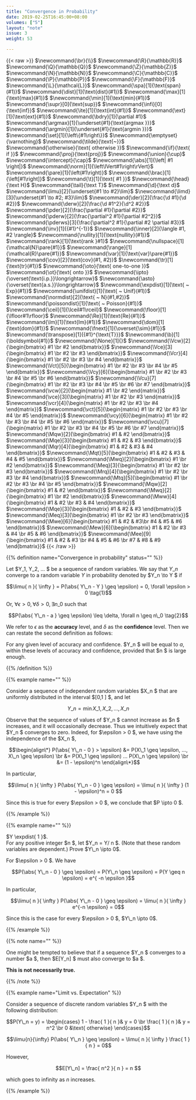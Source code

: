 ```yaml
---
title: "Convergence in Probability"
date: 2019-02-25T16:45:00+08:00
volumes: ["5"]
layout: "note"
issue: 3
weight: 53

---
```


<!--more-->

<div class="latex-macros">
  {{< raw >}}
    $\newcommand{\br}{\\}$
    $\newcommand{\R}{\mathbb{R}}$
    $\newcommand{\Q}{\mathbb{Q}}$
    $\newcommand{\Z}{\mathbb{Z}}$
    $\newcommand{\N}{\mathbb{N}}$
    $\newcommand{\C}{\mathbb{C}}$
    $\newcommand{\P}{\mathbb{P}}$
    $\newcommand{\F}{\mathbb{F}}$
    $\newcommand{\L}{\mathcal{L}}$
    $\newcommand{\spa}[1]{\text{span}(#1)}$
    $\newcommand{\dist}[1]{\text{dist}(#1)}$
    $\newcommand{\max}[1]{\text{max}(#1)}$
    $\newcommand{\min}[1]{\text{min}(#1)}$
    $\newcommand{\supr}[0]{\text{sup}}$
    $\newcommand{\infi}[0]{\text{inf}}$
    $\newcommand{\ite}[1]{\text{int}(#1)}$
    $\newcommand{\ext}[1]{\text{ext}(#1)}$
    $\newcommand{\bdry}[1]{\partial #1}$
    $\newcommand{\argmax}[1]{\underset{#1}{\text{argmax }}}$
    $\newcommand{\argmin}[1]{\underset{#1}{\text{argmin }}}$
    $\newcommand{\set}[1]{\left\{#1\right\}}$
    $\newcommand{\emptyset}{\varnothing}$
    $\newcommand{\tilde}{\text{~}}$
    $\newcommand{\otherwise}{\text{ otherwise }}$
    $\newcommand{\if}{\text{ if }}$
    $\newcommand{\proj}{\text{proj}}$
    $\newcommand{\union}{\cup}$
    $\newcommand{\intercept}{\cap}$
    $\newcommand{\abs}[1]{\left| #1 \right|}$
    $\newcommand{\norm}[1]{\left\lVert#1\right\rVert}$
    $\newcommand{\pare}[1]{\left(#1\right)}$
    $\newcommand{\brac}[1]{\left[#1\right]}$
    $\newcommand{\t}[1]{\text{ #1 }}$
    $\newcommand{\head}{\text H}$
    $\newcommand{\tail}{\text T}$
    $\newcommand{\d}{\text d}$
    $\newcommand{\limu}[2]{\underset{#1 \to #2}\lim}$
    $\newcommand{\limd}[3]{\underset{#1 \to #2; #3}\lim}$
    $\newcommand{\der}[2]{\frac{\d #1}{\d #2}}$
    $\newcommand{\derw}[2]{\frac{\d #1^2}{\d^2 #2}}$
    $\newcommand{\pder}[2]{\frac{\partial #1}{\partial #2}}$
    $\newcommand{\pderw}[2]{\frac{\partial^2 #1}{\partial #2^2}}$
    $\newcommand{\pderws}[3]{\frac{\partial^2 #1}{\partial #2 \partial #3}}$
    $\newcommand{\inv}[1]{{#1}^{-1}}$
    $\newcommand{\inner}[2]{\langle #1, #2 \rangle}$
    $\newcommand{\nullity}[1]{\text{nullity}(#1)}$
    $\newcommand{\rank}[1]{\text{rank }#1}$
    $\newcommand{\nullspace}[1]{\mathcal{N}\pare{#1}}$
    $\newcommand{\range}[1]{\mathcal{R}\pare{#1}}$
    $\newcommand{\var}[1]{\text{var}\pare{#1}}$
    $\newcommand{\cov}[2]{\text{cov}(#1, #2)}$
    $\newcommand{\tr}[1]{\text{tr}(#1)}$
    $\newcommand{\oto}{\text{ one-to-one }}$
    $\newcommand{\ot}{\text{ onto }}$
    $\newcommand{\ipto}{\overset{\text{i.p.}}\longrightarrow}$
    $\newcommand{\asto}{\overset{\text{a.s.}}\longrightarrow}$
    $\newcommand{\expdist}[1]{\text{ ~ Exp}(#1)}$
    $\newcommand{\unifdist}[1]{\text{ ~ Unif}(#1)}$
    $\newcommand{\normdist}[2]{\text{ ~ N}(#1,#2)}$
    $\newcommand{\poissondist}[1]{\text{ ~ Poisson}(#1)}$
    $\newcommand{\ceil}[1]{\lceil#1\rceil}$
    $\newcommand{\floor}[1]{\lfloor#1\rfloor}$
    $\newcommand{\Re}[1]{\text{Re}(#1)}$
    $\newcommand{\Im}[1]{\text{Im}(#1)}$
    $\newcommand{\dom}[1]{\text{dom}(#1)}$
    $\newcommand{\fnext}[1]{\overset{\sim}{#1}}$
    $\newcommand{\transpose}[1]{{#1}^{\text{T}}}$
    $\newcommand{\b}[1]{\boldsymbol{#1}}$
    $\newcommand{\None}[1]{}$
    $\newcommand{\Vcw}[2]{\begin{bmatrix} #1 \br #2 \end{bmatrix}}$
    $\newcommand{\Vce}[3]{\begin{bmatrix} #1 \br #2 \br #3 \end{bmatrix}}$
    $\newcommand{\Vcr}[4]{\begin{bmatrix} #1 \br #2 \br #3 \br #4 \end{bmatrix}}$
    $\newcommand{\Vct}[5]{\begin{bmatrix} #1 \br #2 \br #3 \br #4 \br #5 \end{bmatrix}}$
    $\newcommand{\Vcy}[6]{\begin{bmatrix} #1 \br #2 \br #3 \br #4 \br #5 \br #6 \end{bmatrix}}$
    $\newcommand{\Vcu}[7]{\begin{bmatrix} #1 \br #2 \br #3 \br #4 \br #5 \br #6 \br #7 \end{bmatrix}}$
    $\newcommand{\vcw}[2]{\begin{matrix} #1 \br #2 \end{matrix}}$
    $\newcommand{\vce}[3]{\begin{matrix} #1 \br #2 \br #3 \end{matrix}}$
    $\newcommand{\vcr}[4]{\begin{matrix} #1 \br #2 \br #3 \br #4 \end{matrix}}$
    $\newcommand{\vct}[5]{\begin{matrix} #1 \br #2 \br #3 \br #4 \br #5 \end{matrix}}$
    $\newcommand{\vcy}[6]{\begin{matrix} #1 \br #2 \br #3 \br #4 \br #5 \br #6 \end{matrix}}$
    $\newcommand{\vcu}[7]{\begin{matrix} #1 \br #2 \br #3 \br #4 \br #5 \br #6 \br #7 \end{matrix}}$
    $\newcommand{\Mqw}[2]{\begin{bmatrix} #1 & #2 \end{bmatrix}}$
    $\newcommand{\Mqe}[3]{\begin{bmatrix} #1 & #2 & #3 \end{bmatrix}}$
    $\newcommand{\Mqr}[4]{\begin{bmatrix} #1 & #2 & #3 & #4 \end{bmatrix}}$
    $\newcommand{\Mqt}[5]{\begin{bmatrix} #1 & #2 & #3 & #4 & #5 \end{bmatrix}}$
    $\newcommand{\Mwq}[2]{\begin{bmatrix} #1 \br #2 \end{bmatrix}}$
    $\newcommand{\Meq}[3]{\begin{bmatrix} #1 \br #2 \br #3 \end{bmatrix}}$
    $\newcommand{\Mrq}[4]{\begin{bmatrix} #1 \br #2 \br #3 \br #4 \end{bmatrix}}$
    $\newcommand{\Mtq}[5]{\begin{bmatrix} #1 \br #2 \br #3 \br #4 \br #5 \end{bmatrix}}$
    $\newcommand{\Mqw}[2]{\begin{bmatrix} #1 & #2 \end{bmatrix}}$
    $\newcommand{\Mwq}[2]{\begin{bmatrix} #1 \br #2 \end{bmatrix}}$
    $\newcommand{\Mww}[4]{\begin{bmatrix} #1 & #2 \br #3 & #4 \end{bmatrix}}$
    $\newcommand{\Mqe}[3]{\begin{bmatrix} #1 & #2 & #3 \end{bmatrix}}$
    $\newcommand{\Meq}[3]{\begin{bmatrix} #1 \br #2 \br #3 \end{bmatrix}}$
    $\newcommand{\Mwe}[6]{\begin{bmatrix} #1 & #2 & #3\br #4 & #5 & #6 \end{bmatrix}}$
    $\newcommand{\Mew}[6]{\begin{bmatrix} #1 & #2 \br #3 & #4 \br #5 & #6 \end{bmatrix}}$
    $\newcommand{\Mee}[9]{\begin{bmatrix} #1 & #2 & #3 \br #4 & #5 & #6 \br #7 & #8 & #9 \end{bmatrix}}$
  {{< /raw >}}
</div>

{{% definition name="Convergence in probability" status="" %}}

Let $Y\_1, Y\_2, ... $ be a sequence of random variables. We say that $Y\_n$ converge to a random variable $Y$ in probability denoted by $Y\_n \to Y $ if

$$\limu{ n }{ \infty } = P(\abs{ Y\_n - Y } \geq \epsilon) = 0, \forall \epsilon > 0 \tag{1}$$

Or, $\forall \epsilon > 0, \forall \delta > 0, \exists n\_0$ such that

$$P(\abs{ Y\_n - a } \geq \epsilon) \leq \delta, \forall n \geq n\_0 \tag{2}$$

We refer to $\epsilon$ as the **accuracy** level, and $\delta$ as the **confidence** level. Then we can restate the second definition as follows:

For any given level of accuracy and confidence. $Y\_n $ will be equal to $a$,
within these levels of accuracy and confidence, provided that $n $ is large enough.

{{% /definition %}}

{{% example name="" %}}

Consider a sequence of independent random variables $X\_n $ that are uniformly
distributed in the interval $[0,1 ] $, and let 

$$Y\_n = \min{ X\_1, X\_2, ..., X\_n } $$

Observe that the sequence of values of $Y\_n $ cannot increase as $n $ increases, and it will occasionally decrease. Thus we intuitively expect that $Y\_n $ converges to zero. Indeed, for $\epsilon > 0 $, we have using the independence of the $X\_n $,

$$\begin{align\*}
P(\abs{ Y\_n - 0 } > \epsilon) &= P(X\_1 \geq \epsilon, ..., X\_n \geq \epsilon) \br
&= P(X\_1 \geq \epsilon) ... P(X\_n \geq \epsilon) \br
&= (1 - \epsilon)^n
\end{align\*}$$

In particular,

$$\limu{ n }{ \infty } P(\abs{ Y\_n - 0 } \geq \epsilon) = \limu{ n }{ \infty } (1 - \epsilon)^n = 0 $$

Since this is true for every $\epsilon > 0 $, we conclude that $P \ipto 0 $.

{{% /example %}}

{{% example name="" %}}

$Y \expdist{ 1 }$. <br>
For any positive integer $n $, let $Y\_n = Y/ n $. (Note that these random variables are dependent.) Prove $Y\_n \ipto 0$.

For $\epsilon > 0 $. We have

$$P(\abs{ Y\_n - 0 } \geq \epsilon) = P(Y\_n \geq \epsilon) = P(Y \geq n \epsilon) = e^{ -n \epsilon }$$

In particular,

$$\limu{ n }{ \infty } P(\abs{ Y\_n - 0 } \geq \epsilon) = \limu{ n }{ \infty } e^{-n \epsilon} = 0$$

Since this is the case for every $\epsilon > 0 $, $Y\_n \ipto 0$.

{{% /example %}}

{{% note name="" %}}

One might be tempted to believe that if a sequence $Y\_n $ converges to a
number $a $, then $E[Y\_n] $ must also converge to $a $. 

**This is not necessarily true.**

{{% /note %}}

{{% example name="Limit vs. Expectation" %}}

Consider a sequence of discrete random variables $Y\_n $ with the following
distribution:

$$P(Y\_n = y) = \begin{cases}
1 - \frac{ 1 }{ n }& y = 0 \br
\frac{ 1 }{ n }& y = n^2 \br
0 &\text{ otherwise}
\end{cases}$$

$$\limu{n}{\infty} P(\abs{ Y\_n } \geq \epsilon) = \limu{ n  }{ \infty } \frac{ 1 }{ n } = 0$$

However,

$$E[Y\_n] = \frac{ n^2 }{ n } = n $$

which goes to infinity as $n$ increases.

{{% /example %}}


